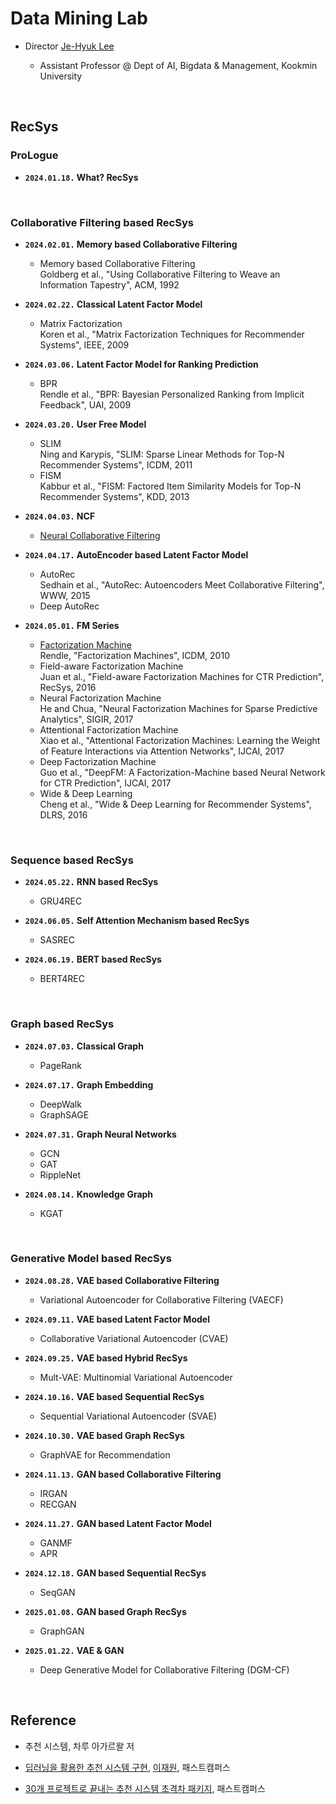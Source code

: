 # Data Mining Lab

- Director [Je-Hyuk Lee](https://github.com/jaylee07)

  - Assistant Professor @ Dept of AI, Bigdata & Management, Kookmin University

</br>

## RecSys

### ProLogue

- **`2024.01.18.` What? RecSys**

</br>

### Collaborative Filtering based RecSys

- **`2024.02.01.` Memory based Collaborative Filtering**
  - Memory based Collaborative Filtering </br> Goldberg et al., "Using Collaborative Filtering to Weave an Information Tapestry", ACM, 1992

- **`2024.02.22.` Classical Latent Factor Model**
  - Matrix Factorization </br> Koren et al., "Matrix Factorization Techniques for Recommender Systems", IEEE, 2009

- **`2024.03.06.` Latent Factor Model for Ranking Prediction**
  - BPR </br> Rendle et al., "BPR: Bayesian Personalized Ranking from Implicit Feedback", UAI, 2009

- **`2024.03.20.` User Free Model**
  - SLIM </br> Ning and Karypis, "SLIM: Sparse Linear Methods for Top-N Recommender Systems", ICDM, 2011
  - FISM </br> Kabbur et al., "FISM: Factored Item Similarity Models for Top-N Recommender Systems", KDD, 2013

- **`2024.04.03.` NCF**
  - [Neural Collaborative Filtering](https://github.com/jayarnim/MD-Data_Mining_Lab/blob/main/model/NCF.py)

- **`2024.04.17.` AutoEncoder based Latent Factor Model**
  - AutoRec </br> Sedhain et al., "AutoRec: Autoencoders Meet Collaborative Filtering", WWW, 2015
  - Deep AutoRec

- **`2024.05.01.` FM Series**
  - [Factorization Machine](https://github.com/jayarnim/MD-Data_Mining_Lab/blob/main/model/FactorizationMachines.py) </br> Rendle, "Factorization Machines", ICDM, 2010
  - Field-aware Factorization Machine </br> Juan et al., "Field-aware Factorization Machines for CTR Prediction", RecSys, 2016
  - Neural Factorization Machine </br> He and Chua, "Neural Factorization Machines for Sparse Predictive Analytics", SIGIR, 2017
  - Attentional Factorization Machine </br> Xiao et al., "Attentional Factorization Machines: Learning the Weight of Feature Interactions via Attention Networks", IJCAI, 2017
  - Deep Factorization Machine </br> Guo et al., "DeepFM: A Factorization-Machine based Neural Network for CTR Prediction", IJCAI, 2017
  - Wide & Deep Learning </br> Cheng et al., "Wide & Deep Learning for Recommender Systems", DLRS, 2016

</br>

### Sequence based RecSys

- **`2024.05.22.` RNN based RecSys**
  - GRU4REC

- **`2024.06.05.` Self Attention Mechanism based RecSys**
  - SASREC

- **`2024.06.19.` BERT based RecSys**
  - BERT4REC

</br>

### Graph based RecSys

- **`2024.07.03.` Classical Graph**
  - PageRank

- **`2024.07.17.` Graph Embedding**
  - DeepWalk
  - GraphSAGE

- **`2024.07.31.` Graph Neural Networks**
  - GCN
  - GAT
  - RippleNet

- **`2024.08.14.` Knowledge Graph**
  - KGAT

</br>

### Generative Model based RecSys

- **`2024.08.28.` VAE based Collaborative Filtering**
  - Variational Autoencoder for Collaborative Filtering (VAECF)

- **`2024.09.11.` VAE based Latent Factor Model**
  - Collaborative Variational Autoencoder (CVAE)

- **`2024.09.25.` VAE based Hybrid RecSys**
  - Mult-VAE: Multinomial Variational Autoencoder

- **`2024.10.16.` VAE based Sequential RecSys**
  - Sequential Variational Autoencoder (SVAE)

- **`2024.10.30.` VAE based Graph RecSys**
  - GraphVAE for Recommendation

- **`2024.11.13.` GAN based Collaborative Filtering**
  - IRGAN
  - RECGAN

- **`2024.11.27.` GAN based Latent Factor Model**
  - GANMF
  - APR

- **`2024.12.18.` GAN based Sequential RecSys**
  - SeqGAN

- **`2025.01.08.` GAN based Graph RecSys**
  - GraphGAN

- **`2025.01.22.` VAE & GAN**
  - Deep Generative Model for Collaborative Filtering (DGM-CF)

</br>

## Reference

- 추천 시스템, 차루 아가르왈 저

- [딥러닝을 활용한 추천 시스템 구현](https://fastcampus.co.kr/data_online_rs), [이재원](https://github.com/jaewonlee-728), 패스트캠퍼스

- [30개 프로젝트로 끝내는 추천 시스템 초격차 패키지](https://fastcampus.co.kr/data_online_rsystem), 패스트캠퍼스
